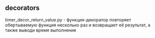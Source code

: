 ## decorators


timer_decor_return_value.py - функция-декоратор повторяет обертываемую функция несколько раз 
и возвращает её результат, а также выводи время выполнения
